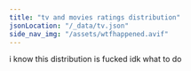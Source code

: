 ```yaml
---
title: "tv and movies ratings distribution"
jsonLocation: "/_data/tv.json"
side_nav_img: "/assets/wtfhappened.avif"
---
```


i know this distribution is fucked idk what to do